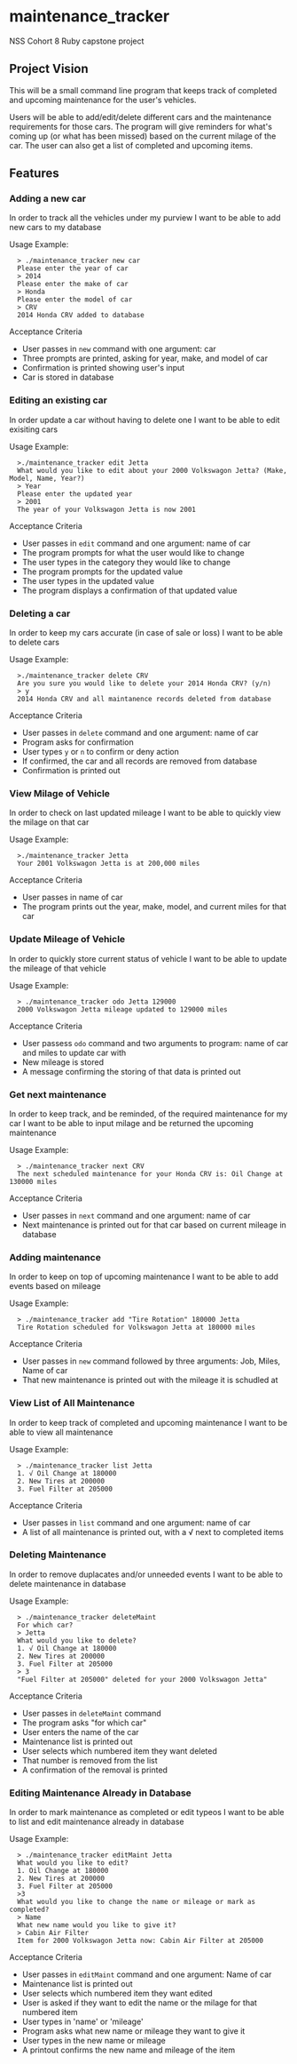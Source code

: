 # maintenance_tracker
NSS Cohort 8 Ruby capstone project

## Project Vision

This will be a small command line program that keeps track of completed and upcoming maintenance for the user's vehicles.

Users will be able to add/edit/delete different cars and the maintenance requirements for those cars. The program will give reminders for what's coming up (or what has been missed) based on the current milage of the car. The user can also get a list of completed and upcoming items.

## Features

### Adding a new car

In order to track all the vehicles under my purview I want to be able to add new cars to my database

Usage Example:

```
  > ./maintenance_tracker new car
  Please enter the year of car
  > 2014
  Please enter the make of car
  > Honda
  Please enter the model of car
  > CRV
  2014 Honda CRV added to database
```

Acceptance Criteria

* User passes in `new` command with one argument: car
* Three prompts are printed, asking for year, make, and model of car
* Confirmation is printed showing user's input
* Car is stored in database

### Editing an existing car

In order update a car without having to delete one I want to be able to edit exisiting cars

Usage Example:

```
  >./maintenance_tracker edit Jetta
  What would you like to edit about your 2000 Volkswagon Jetta? (Make,
Model, Name, Year?)
  > Year
  Please enter the updated year
  > 2001
  The year of your Volkswagon Jetta is now 2001
```

Acceptance Criteria

* User passes in `edit` command and one argument: name of car
* The program prompts for what the user would like to change
* The user types in the category they would like to change
* The program prompts for the updated value
* The user types in the updated value
* The program displays a confirmation of that updated value

### Deleting a car

In order to keep my cars accurate (in case of sale or loss) I want to be able to delete cars

Usage Example:

```
  >./maintenance_tracker delete CRV
  Are you sure you would like to delete your 2014 Honda CRV? (y/n)
  > y
  2014 Honda CRV and all maintanence records deleted from database
```

Acceptance Criteria

* User passes in `delete` command and one argument: name of car
* Program asks for confirmation
* User types `y` or `n` to confirm or deny action
* If confirmed, the car and all records are removed from database
* Confirmation is printed out

### View Milage of Vehicle

In order to check on last updated mileage I want to be able to quickly
view the milage on that car

Usage Example:

```
  >./maintenance_tracker Jetta
  Your 2001 Volkswagon Jetta is at 200,000 miles
```

Acceptance Criteria

* User passes in name of car
* The program prints out the year, make, model, and current miles for
  that car



### Update Mileage of Vehicle

In order to quickly store current status of vehicle I want to be able to update the mileage of that vehicle


Usage Example:
```
  > ./maintenance_tracker odo Jetta 129000
  2000 Volkswagon Jetta mileage updated to 129000 miles
```

Acceptance Criteria

* User passess `odo` command and two arguments to program: name of car
  and miles to update car with
* New mileage is stored
* A message confirming the storing of that data is printed out

### Get next maintenance

In order to keep track, and be reminded, of the required maintenance for my car I want to be able to input milage and be returned the upcoming maintenance

Usage Example:

```
  > ./maintenance_tracker next CRV
  The next scheduled maintenance for your Honda CRV is: Oil Change at 130000 miles
```

Acceptance Criteria

* User passes in `next` command and one argument: name of car
* Next maintenance is printed out for that car based on current mileage
  in database

### Adding maintenance

In order to keep on top of upcoming maintenance I want to be able to add events based on mileage

Usage Example:

```
  > ./maintenance_tracker add "Tire Rotation" 180000 Jetta
  Tire Rotation scheduled for Volkswagon Jetta at 180000 miles
```

Acceptance Criteria

* User passes in `new` command followed by three arguments: Job,
  Miles, Name of car
* That new maintenance is printed out with the mileage it is schudled at

### View List of All Maintenance

In order to keep track of completed and upcoming maintenance I want to be able to view all maintenance

Usage Example:

```
  > ./maintenance_tracker list Jetta
  1. √ Oil Change at 180000
  2. New Tires at 200000
  3. Fuel Filter at 205000
```

Acceptance Criteria

* User passes in `list` command and one argument: name of car
* A list of all maintenance is printed out, with a √ next to completed items

### Deleting Maintenance

In order to remove duplacates and/or unneeded events I want to be able to delete maintenance in database

Usage Example:

```
  > ./maintenance_tracker deleteMaint
  For which car?
  > Jetta
  What would you like to delete?
  1. √ Oil Change at 180000
  2. New Tires at 200000
  3. Fuel Filter at 205000
  > 3
  "Fuel Filter at 205000" deleted for your 2000 Volkswagon Jetta"
```

Acceptance Criteria

* User passes in `deleteMaint` command
* The program asks "for which car"
* User enters the name of the car
* Maintenance list is printed out
* User selects which numbered item they want deleted
* That number is removed from the list
* A confirmation of the removal is printed


### Editing Maintenance Already in Database

In order to mark maintenance as completed or edit typeos I want to be able to list and edit maintenance already in database

Usage Example:

```
  > ./maintenance_tracker editMaint Jetta
  What would you like to edit?
  1. Oil Change at 180000
  2. New Tires at 200000
  3. Fuel Filter at 205000
  >3
  What would you like to change the name or mileage or mark as completed?
  > Name
  What new name would you like to give it?
  > Cabin Air Filter
  Item for 2000 Volkswagon Jetta now: Cabin Air Filter at 205000

```

Acceptance Criteria

* User passes in `editMaint` command and one argument: Name of car
* Maintenance list is printed out
* User selects which numbered item they want edited
* User is asked if they want to edit the name or the milage for that numbered item
* User types in 'name' or 'mileage'
* Program asks what new name or mileage they want to give it
* User types in the new name or mileage
* A printout confirms the new name and mileage of the item
